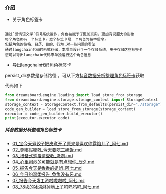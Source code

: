 
### 介绍

- 关于角色标签卡
```text

通过`爱情语义学`符号系统运作，角色被赋予了更加真实，更加有说服力的形象
每个角色都有一个标签卡，这个标签卡是一个角色的基本信息，
包括角色的性格、经历、目的、行为,对一些问题的看法
通过langchain代码的形式存储，本项目设计了一个存储系统，用于存储这些标签卡
您可以导出langchain代码来单独运行这个角色信息
```

- 导出langchain代码角色标签卡

persist_dir参数是存储路径 ，可从下方[抖音数据分析整理角色标签卡](#抖音数据分析整理角色标签卡)获取

代码如下
```python
from dreamsboard.engine.loading import load_store_from_storage
from dreamsboard.engine.storage.storage_context import StorageContext
storage_context = StorageContext.from_defaults(persist_dir="./storage")
code_gen_builder = load_store_from_storage(storage_context)
executor = code_gen_builder.build_executor()
print(executor.executor_code)
```

##### 抖音数据分析整理角色标签卡

- [01_宝今天煮饺子把皮煮开了原来是喜欢你露馅儿了_阿七.md](coplay_analysis%2F01_%E5%AE%9D%E4%BB%8A%E5%A4%A9%E7%85%AE%E9%A5%BA%E5%AD%90%E6%8A%8A%E7%9A%AE%E7%85%AE%E5%BC%80%E4%BA%86%E5%8E%9F%E6%9D%A5%E6%98%AF%E5%96%9C%E6%AC%A2%E4%BD%A0%E9%9C%B2%E9%A6%85%E5%84%BF%E4%BA%86_%E9%98%BF%E4%B8%83.md)
- [02_尊嘟假嘟呀_今天要吃三碗饭.md](coplay_analysis%2F02_%E5%B0%8A%E5%98%9F%E5%81%87%E5%98%9F%E5%91%80_%E4%BB%8A%E5%A4%A9%E8%A6%81%E5%90%83%E4%B8%89%E7%A2%97%E9%A5%AD.md)
- [03_报备式恋爱请查收_澈洌.md](coplay_analysis%2F03_%E6%8A%A5%E5%A4%87%E5%BC%8F%E6%81%8B%E7%88%B1%E8%AF%B7%E6%9F%A5%E6%94%B6_%E6%BE%88%E6%B4%8C.md)
- [04_心里闷闷的可能就是有点想你_辰夕.md](coplay_analysis%2F04_%E5%BF%83%E9%87%8C%E9%97%B7%E9%97%B7%E7%9A%84%E5%8F%AF%E8%83%BD%E5%B0%B1%E6%98%AF%E6%9C%89%E7%82%B9%E6%83%B3%E4%BD%A0_%E8%BE%B0%E5%A4%95.md)
- [05_报告今天是香香的姐姐_阿七.md](coplay_analysis%2F05_%E6%8A%A5%E5%91%8A%E4%BB%8A%E5%A4%A9%E6%98%AF%E9%A6%99%E9%A6%99%E7%9A%84%E5%A7%90%E5%A7%90_%E9%98%BF%E4%B8%83.md)
- [06_今日的温柔报告_兔兔没有牙.md](coplay_analysis%2F06_%E4%BB%8A%E6%97%A5%E7%9A%84%E6%B8%A9%E6%9F%94%E6%8A%A5%E5%91%8A_%E5%85%94%E5%85%94%E6%B2%A1%E6%9C%89%E7%89%99.md)
- [07_报告今天发工资啦啦啦啦_阿七.md](coplay_analysis%2F07_%E6%8A%A5%E5%91%8A%E4%BB%8A%E5%A4%A9%E5%8F%91%E5%B7%A5%E8%B5%84%E5%95%A6%E5%95%A6%E5%95%A6%E5%95%A6_%E9%98%BF%E4%B8%83.md)
- [08_78块的冰淇淋掉地上了呜呜呜呜_阿七.md](coplay_analysis%2F08_78%E5%9D%97%E7%9A%84%E5%86%B0%E6%B7%87%E6%B7%8B%E6%8E%89%E5%9C%B0%E4%B8%8A%E4%BA%86%E5%91%9C%E5%91%9C%E5%91%9C%E5%91%9C_%E9%98%BF%E4%B8%83.md)
